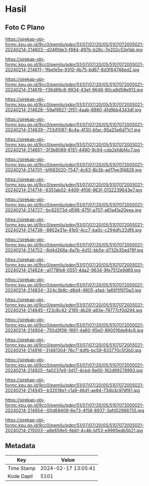 # Hasil

## Foto C Plano

https://sirekap-obj-formc.kpu.go.id/9cc0/pemilu/pdpr/51/07/07/20/05/5107072005021-20240214-214603--d246fde3-f884-497b-b28c-7e202c53e1ab.jpg

https://sirekap-obj-formc.kpu.go.id/9cc0/pemilu/pdpr/51/07/07/20/05/5107072005021-20240214-214611--1fbefe5e-9310-4b75-bd67-6d3f64748ed2.jpg

https://sirekap-obj-formc.kpu.go.id/9cc0/pemilu/pdpr/51/07/07/20/05/5107072005021-20240214-214619--f36d89c8-9934-43ef-9648-80ca9d58e913.jpg

https://sirekap-obj-formc.kpu.go.id/9cc0/pemilu/pdpr/51/07/07/20/05/5107072005021-20240214-214628--59af9927-2f51-4aab-8860-4fd9bb4343df.jpg

https://sirekap-obj-formc.kpu.go.id/9cc0/pemilu/pdpr/51/07/07/20/05/5107072005021-20240214-214639--733d1087-8c4a-4f30-bfac-95a25e6d71c1.jpg

https://sirekap-obj-formc.kpu.go.id/9cc0/pemilu/pdpr/51/07/07/20/05/5107072005021-20240214-214651--3f3b8089-6151-4490-9c94-cda2efdbf4c7.jpg

https://sirekap-obj-formc.kpu.go.id/9cc0/pemilu/pdpr/51/07/07/20/05/5107072005021-20240214-214701--bf663020-7547-4c63-8b3b-ad17ee3f4828.jpg

https://sirekap-obj-formc.kpu.go.id/9cc0/pemilu/pdpr/51/07/07/20/05/5107072005021-20240214-214714--6351ab02-4409-4f06-963f-0132239643e7.jpg

https://sirekap-obj-formc.kpu.go.id/9cc0/pemilu/pdpr/51/07/07/20/05/5107072005021-20240214-214727--bc62073d-d598-475f-a707-a61a41a20eea.jpg

https://sirekap-obj-formc.kpu.go.id/9cc0/pemilu/pdpr/51/07/07/20/05/5107072005021-20240214-214736--8802e31e-41b5-4cc7-ba0c-c294dfc22df6.jpg

https://sirekap-obj-formc.kpu.go.id/9cc0/pemilu/pdpr/51/07/07/20/05/5107072005021-20240214-214752--8d4d266a-6a7b-4d12-bb5e-d732b35ed79f.jpg

https://sirekap-obj-formc.kpu.go.id/9cc0/pemilu/pdpr/51/07/07/20/05/5107072005021-20240214-214824--a1778fe8-0551-4da2-9634-9fe7512e9d69.jpg

https://sirekap-obj-formc.kpu.go.id/9cc0/pemilu/pdpr/51/07/07/20/05/5107072005021-20240214-214834--324c3b8c-d8d4-4805-a1ad-1a6911f970a3.jpg

https://sirekap-obj-formc.kpu.go.id/9cc0/pemilu/pdpr/51/07/07/20/05/5107072005021-20240214-214845--f23c8c42-2195-4b28-a93e-79777cf0d294.jpg

https://sirekap-obj-formc.kpu.go.id/9cc0/pemilu/pdpr/51/07/07/20/05/5107072005021-20240214-214904--750d3f06-1661-4a60-95e0-890016de84c6.jpg

https://sirekap-obj-formc.kpu.go.id/9cc0/pemilu/pdpr/51/07/07/20/05/5107072005021-20240214-214916--31481304-76c7-4dfb-bc59-833770c5f2b0.jpg

https://sirekap-obj-formc.kpu.go.id/9cc0/pemilu/pdpr/51/07/07/20/05/5107072005021-20240214-214925--fa0237e9-3d17-4ced-9a00-162d99278993.jpg

https://sirekap-obj-formc.kpu.go.id/9cc0/pemilu/pdpr/51/07/07/20/05/5107072005021-20240214-214945--b32018e1-c1a9-46d1-ae84-734b3c97df61.jpg

https://sirekap-obj-formc.kpu.go.id/9cc0/pemilu/pdpr/51/07/07/20/05/5107072005021-20240214-214954--00d69409-6e73-4f58-8937-3afd52968755.jpg

https://sirekap-obj-formc.kpu.go.id/9cc0/pemilu/pdpr/51/07/07/20/05/5107072005021-20240214-215003--a8e659e5-6bbf-4c4b-bf53-e9995edb5b21.jpg


## Metadata

| Key        | Value               |
| ---------- | ------------------- |
| Time Stamp | 2024-02-17 13:05:41 |
| Kode Dapil | 5101                |



